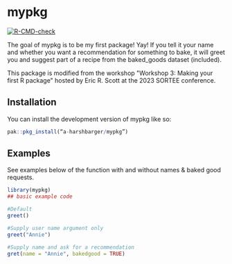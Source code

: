 
# mypkg

<!-- badges: start -->
[![R-CMD-check](https://github.com/a-harshbarger/mypkg/actions/workflows/R-CMD-check.yaml/badge.svg)](https://github.com/a-harshbarger/mypkg/actions/workflows/R-CMD-check.yaml)
<!-- badges: end -->

The goal of mypkg is to be my first package! Yay! If you tell it your name and whether you want a recommendation for something to bake, it will greet you and suggest part of a recipe from the baked_goods dataset (included).

This package is modified from the workshop "Workshop 3: Making your first R package" hosted by Eric R. Scott at the 2023 SORTEE conference.

## Installation

You can install the development version of mypkg like so:

``` r
pak::pkg_install(“a-harshbarger/mypkg”)
```

## Examples

See examples below of the function with and without names & baked good requests.

``` r
library(mypkg)
## basic example code

#Default
greet()

#Supply user name argument only
greet("Annie")

#Supply name and ask for a recommendation
gret(name = "Annie", bakedgood = TRUE)
```

